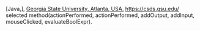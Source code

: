 [Java,], [Georgia State University, Atlanta, USA.](https://catalogs.gsu.edu/preview_entity.php?catoid=4&ent_oid=231&returnto=562) 
https://csds.gsu.edu/
selected method(actionPerformed, actionPerformed, addOutput, addInput, mouseClicked, evaluateBoolExpr).
